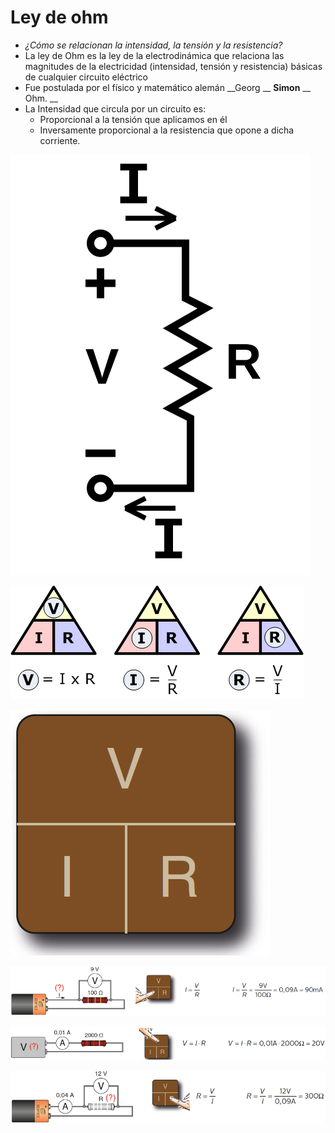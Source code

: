 # Ley de ohm

* _¿Cómo se relacionan la intensidad, la tensión y la resistencia?_
* La ley de Ohm es la ley de la electrodinámica que relaciona las magnitudes de la electricidad \(intensidad, tensión y resistencia\) básicas de cualquier circuito eléctrico
* Fue postulada por el físico y matemático alemán  __Georg __  __Simon__  __ Ohm\. __
* La Intensidad que circula por un circuito es:
  * Proporcional a la tensión que aplicamos en él
  * Inversamente proporcional a la resistencia que opone a dicha corriente\.

![imagen](img/1_Magnitudes_electricas4.png)

![imagen](img/1_Magnitudes_electricas5.gif)

![imagen](img/1_Magnitudes_electricas6.png)

![imagen](img/1_Magnitudes_electricas7.png)

![imagen](img/1_Magnitudes_electricas8.png)

![imagen](img/1_Magnitudes_electricas9.png)

